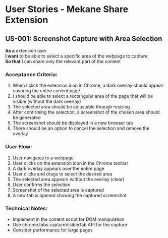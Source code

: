 # User Stories - Mekane Share Extension

## US-001: Screenshot Capture with Area Selection

**As a** extension user  
**I want** to be able to select a specific area of the webpage to capture  
**So that** I can share only the relevant part of the content

### Acceptance Criteria:
1. When I click the extension icon in Chrome, a dark overlay should appear covering the entire current page
2. I should be able to select a rectangular area of the page that will be visible (without the dark overlay)
3. The selected area should be adjustable through resizing
4. After confirming the selection, a screenshot of the chosen area should be generated
5. The screenshot should be displayed in a new browser tab
6. There should be an option to cancel the selection and remove the overlay

### User Flow:
1. User navigates to a webpage
2. User clicks on the extension icon in the Chrome toolbar
3. A dark overlay appears over the entire page
4. User clicks and drags to select the desired area
5. The selected area appears without the overlay (clear)
6. User confirms the selection
7. Screenshot of the selected area is captured
8. A new tab is opened showing the captured screenshot

### Technical Notes:
- Implement in the content script for DOM manipulation
- Use chrome.tabs.captureVisibleTab API for the capture
- Consider performance for large pages
